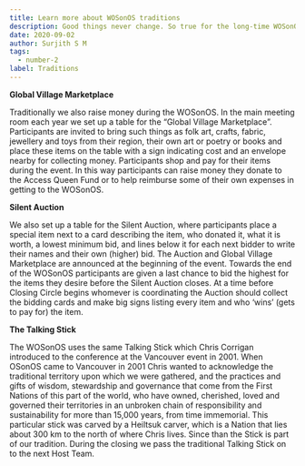 ```yaml
---
title: Learn more about WOSonOS traditions
description: Good things never change. So true for the long-time WOSonOS traditions
date: 2020-09-02
author: Surjith S M
tags:
  - number-2
label: Traditions
---
```

**Global Village Marketplace**

Traditionally we also raise money during the WOSonOS. In the main meeting room each year we set up a table for the “Global Village Marketplace”. Participants are invited to bring such things as folk art, crafts, fabric, jewellery and toys from their region, their own art or poetry or books and place these items on the table with a sign indicating cost and an envelope nearby for collecting money. Participants shop and pay for their items during the event. In this way participants can raise money they donate to the Access Queen Fund or to help reimburse some of their own expenses in getting to the WOSonOS.



**Silent Auction**

We also set up a table for the Silent Auction, where participants place a special item next to a card describing the item, who donated it, what it is worth, a lowest minimum bid, and lines below it for each next bidder to write their names and their own (higher) bid. The Auction and Global Village Marketplace are announced at the beginning of the event. Towards the end of the WOSonOS participants are given a last chance to bid the highest for the items they desire before the Silent Auction closes. At a time before Closing Circle begins whomever is coordinating the Auction should collect the bidding cards and make big signs listing every item and who ‘wins’ (gets to pay for) the item.



**The Talking Stick**

The WOSonOS uses the same Talking Stick which Chris Corrigan introduced to the conference at the Vancouver event in 2001. When OSonOS came to Vancouver in 2001 Chris wanted to acknowledge the traditional territory upon which we were gathered, and the practices and gifts of wisdom, stewardship and governance that come from the First Nations of this part of the world, who have owned, cherished, loved and governed their territories in an unbroken chain of responsibility and sustainability for more than 15,000 years, from time immemorial. This particular stick was carved by a Heiltsuk carver, which is a Nation that lies about 300 km to the north of where Chris lives. Since than the Stick is part of our tradition. During the closing we pass the traditional Talking Stick on to the next Host Team.